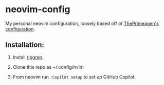 # neovim-config

My personal neovim configuration, loosely based off of [ThePrimeagen's configuration](https://github.com/ThePrimeagen/init.lua).

## Installation:

1. Install [ripgrep](https://github.com/BurntSushi/ripgrep?tab=readme-ov-file#installation).

2. Clone this repo as ~/.config/nvim

3. From neovim run `:Copilot setup` to set up GitHub Copilot.


